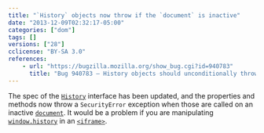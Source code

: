 ```yaml
---
title: "`History` objects now throw if the `document` is inactive"
date: "2013-12-09T02:32:17-05:00"
categories: ["dom"]
tags: []
versions: ["28"]
cclicense: "BY-SA 3.0"
references:
    - url: "https://bugzilla.mozilla.org/show_bug.cgi?id=940783"
      title: "Bug 940783 – History objects should unconditionally throw if their inner is not current"
---
```

The spec of the [`History`](https://developer.mozilla.org/en-US/docs/Web/API/History) interface has been updated, and the properties and methods now throw a `SecurityError` exception when those are called on an inactive [`document`](https://developer.mozilla.org/en-US/docs/Web/API/document). It would be a problem if you are manipulating [`window.history`](https://developer.mozilla.org/en-US/docs/Web/API/window.history) in an [`<iframe>`](https://developer.mozilla.org/en-US/docs/Web/HTML/Element/iframe).
